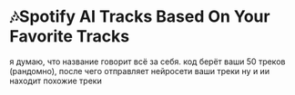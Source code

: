 # 🎶Spotify AI Tracks Based On Your Favorite Tracks

я думаю, что название говорит всё за себя. код берёт ваши 50 треков (рандомно), после чего отправляет нейросети ваши треки ну и ии находит похожие треки
